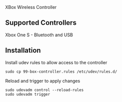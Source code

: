 XBox Wireless Controller

## Supported Controllers

Xbox One S - Bluetooth and USB

## Installation

Install udev rules to allow access to the controller

```
sudo cp 99-box-controller.rules /etc/udev/rules.d/
```

Reload and trigger to apply changes

```
sudo udevadm control --reload-rules
sudo udevadm trigger
```
